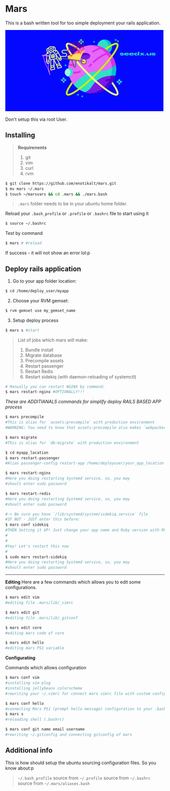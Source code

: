 # Mars
This is a bash written tool for too simple deployment your rails application.

![logo](https://github.com/seedx-inc/mars/blob/master/mars_logo.png?raw=true)

 Don't setup this via root User.
 
## Installing

> **Requirenents**
> 1. git
> 2. vim
> 3. curl
> 4. rvm

```bash
$ git clone https://github.com/enotikalt/mars.git
$ mv mars ~/.mars
$ touch ~/marsvars && cd .mars && ./mars.bash
```
> `.mars` folder needs to be in your ubuntu home folder.

Reload your `.bash_profile` or `.profile` or `.bashrc` file to start using it
```bash
$ source ~/.bashrc
```
Test by command
```bash
$ mars r #reload
```
If success - it will not show an error lol:p

## Deploy rails application

1. Go to your app folder location:
```bash
$ cd /home/deploy_user/myapp
```

2. Choose your RVM gemset:
```bash
$ rvm gemset use my_gemset_name
```
3. Setup deploy process

```bash
$ mars s #start
```
> List of jobs which mars will make:
> 1. Bundle install
> 2. Migrate database
> 3. Precompile assets
> 4. Restart passenger
> 5. Restart Redis 
> 6. Restart sidekiq (with daemon-reloading of systemctl)

```bash
# Manually you can restart NGINX by command:
$ mars restart-nginx #OPTIONALLY!!! 
```

_These are ADDITIANALS commands for simplify deploy RAILS BASED APP process_
```bash
$ mars precompile
#This is alias for `assets:precompile` with production environment 
#WARNING: You need to know that assets:precompile also makes `webpacker:compile` even if you don't using sprockets gem!
```

```bash
$ mars migrate
#This is alias for `db:migrate` with production environment
```

```bash
$ cd myapp_location
$ mars restart-passenger
#Alias passenger-config restart-app /home/deployuser/your_app_location
```

```bash
$ mars restart-nginx
#Here you doing restarting Systemd service, so, you may
#shoult enter sudo password
```

```bash
$ mars restart-redis
#Here you doing restarting Systemd service, so, you may
#shoult enter sudo password
```

```bash
#-> Be sure you have `/lib/systemd/system/sidekiq.service` file
#IF NOT - JUST enter this before:
$ mars conf sidekiq
#THEN Setting it UP! Just change your app name and Ruby version with RVM gemset inside `sidekiq.service` file.
#
#
#Yay! Let's restart this now
# 
$ sudo mars restart-sidekiq
#Here you doing restarting Systemd service, so, you may
#shoult enter sudo password
```

----------------------------------------------------------

**Editing**
Here are a few commands which allows you to edit some configurations.

```bash
$ mars edit vim
#editing file .mars/lib/_vimrc
```

```bash
$ mars edit git
#editing file .mars/lib/_gitconf
```

```bash
$ mars edit core
#editing mars code of core
```

```bash
$ mars edit hello
#editing mars PS1 variable
```

**Configurating**

Commands which allows configuration

```bash
$ mars conf vim
#installing vim plug
#installing jellybeans colorscheme
#rewriting your ~/.vimrc for connect mars vimrc file with custom configuration
```

```bash
$ mars conf hello
#connecting Mars PS1 (prompt hello message) configuration to your .bashrc 
$ mars s
#reloading shell (.bashrc)
```

```bash
$ mars conf git name email username
#rewriting ~/.gitconfig and connecting gitconfig of mars
```


## Additional info

This is how should setup the ubuntu sourcing configuration files.
So you know about:p


> `~/.bash_profile` source from `~/.profile` source from `~/.bashrc` source from `~/.mars/aliases.bash`

